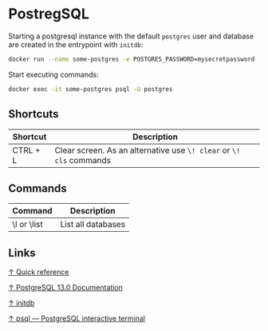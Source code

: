 # PostregSQL

Starting a postgresql instance with the default `postgres` user and database are created in the entrypoint with `initdb`:

```bash
docker run --name some-postgres -e POSTGRES_PASSWORD=mysecretpassword -d postgres
```

Start executing commands:

```bash
docker exec -it some-postgres psql -U postgres
```

## Shortcuts

| Shortcut | Description  |
|----------|--------------|
| CTRL + L | Clear screen. As an alternative use `\! clear` or `\! cls` commands |

## Commands

| Command     | Description        |
|-------------|--------------------|
| \l or \list | List all databases |

## Links

[↑ Quick reference](https://github.com/docker-library/docs/blob/master/postgres/README.md)

[↑ PostgreSQL 13.0 Documentation](https://www.postgresql.org/docs/13/index.html)

[↑ initdb](https://www.postgresql.org/docs/current/app-initdb.html)

[↑ psql — PostgreSQL interactive terminal](https://www.postgresql.org/docs/13/app-psql.html)
